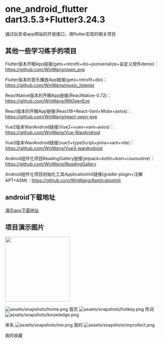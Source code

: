 # one_android_flutter dart3.5.3+Flutter3.24.3
通过玩安卓app网站的开放接口，用flutter实现的相关项目


## 其他一些学习练手的项目


Flutter版本开眼App链接(getx+retrofit+dio+jsonserialize+自定义控件demo)：https://github.com/WinWang/open_eye

Flutter版本的音乐播放App链接(getx+retrofit+dio)：https://github.com/WinWang/music_listener

ReactNative版本的开眼App链接(ReactNative-0.72)：https://github.com/WinWang/RNOpenEye

React版本的开眼App链接(React18+React-Vant+Mobx+axios)：https://github.com/WinWang/react-oepn-eye

Vue2版本WanAndroid链接(Vue2+vuex+vant+axios)：https://github.com/WinWang/Vue-WanAndroid

Vue3版本WanAndroid链接(vue3+typeScript+pinia+vant+vite)：https://github.com/WinWang/Vue3-wanAndroid

Android组件化项目ReadingGallery链接(jetpack+kotlin+koin+couroutine)：https://github.com/WinWang/ReadingGallery

Android组件化项目初始化工具ApplicationInit链接(gradle-plugin+注解APT+ASM)：https://github.com/WinWang/ApplicationInit

## android下载地址
[演示app下载地址](https://www.pgyer.com/gJjTehFC)

## 项目演示图片
<img src="https://github.com/NiuYuanpeng/myFlutter/blob/main/assets/snapshots/home.png" width="210px">

![assets/snapshots/home.png](assets/snapshots/home.png)
首页
![assets/snapshots/hotkey.png](assets/snapshots/hotkey.png)
热词
![assets/snapshots/knowledge.png](assets/snapshots/knowledge.png)

体系
![assets/snapshots/me.png](assets/snapshots/me.png)
我的
![assets/snapshots/mycollect.png](assets/snapshots/mycollect.png)

我的收藏


